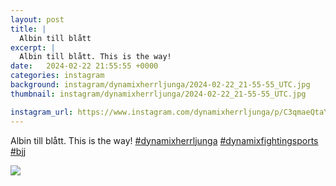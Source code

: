 ```yaml
---
layout: post
title: |
  Albin till blått
excerpt: |
  Albin till blått. This is the way!   
date:   2024-02-22 21:55:55 +0000
categories: instagram
background: instagram/dynamixherrljunga/2024-02-22_21-55-55_UTC.jpg
thumbnail: instagram/dynamixherrljunga/2024-02-22_21-55-55_UTC.jpg

instagram_url: https://www.instagram.com/dynamixherrljunga/p/C3qmaeQtaYq
---
```

Albin till blått. This is the way! [#dynamixherrljunga](https://www.instagram.com/explore/tags/dynamixherrljunga/) [#dynamixfightingsports](https://www.instagram.com/explore/tags/dynamixfightingsports/) [#bjj](https://www.instagram.com/explore/tags/bjj/)



<img src='{{ site.baseurl }}/instagram/dynamixherrljunga/2024-02-22_21-55-55_UTC.jpg' class='img-fluid' />
